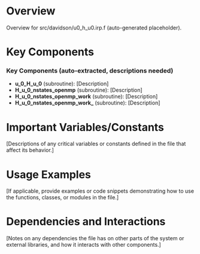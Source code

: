 # Overview

Overview for src/davidson/u0_h_u0.irp.f (auto-generated placeholder).

# Key Components

### Key Components (auto-extracted, descriptions needed)
- **u_0_H_u_0** (subroutine): [Description]
- **H_u_0_nstates_openmp** (subroutine): [Description]
- **H_u_0_nstates_openmp_work** (subroutine): [Description]
- **H_u_0_nstates_openmp_work_** (subroutine): [Description]

# Important Variables/Constants

[Descriptions of any critical variables or constants defined in the file that affect its behavior.]

# Usage Examples

[If applicable, provide examples or code snippets demonstrating how to use the functions, classes, or modules in the file.]

# Dependencies and Interactions

[Notes on any dependencies the file has on other parts of the system or external libraries, and how it interacts with other components.]

